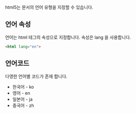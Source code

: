 html5는 문서의 언어 유형을 지정할 수 있습니다.

## 언어 속성
언어는 html 테그의 속성으로 지정합니다.
속성은 lang 을 사용합니다.
```html
<html lang="en">
```

## 언어코드
다영한 언어별 코드가 존재 합니다.
* 한국어 - ko
* 영어 - en
* 일본어 - ja
* 중국어 - zh

